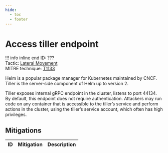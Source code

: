 ```yaml
---
hide:
  - toc
  - footer
---
```


# Access tiller endpoint

!!! info inline end
    ID: ???<br>
    Tactic: [Lateral Movement](../LateralMovement/index.md) <br>
    MITRE technique: [T1133](https://attack.mitre.org/techniques/T1133/)

Helm is a popular package manager for Kubernetes maintained by CNCF. Tiller is the server-side component of Helm up to version 2.

Tiller exposes internal gRPC endpoint in the cluster, listens to port 44134. By default, this endpoint does not require authentication. Attackers may run code on any container that is accessible to the tiller’s service and perform actions in the cluster, using the tiller’s service account, which often has high privileges.

## Mitigations

|ID|Mitigation|Description|
|--|----------|-----------|